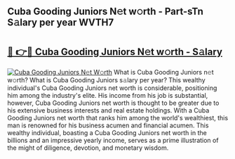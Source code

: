 ## Cuba Gooding Juniors N𝚎t w𝚘rth - Part-sTn S𝚊lary per year WVTH7

# <h2><a href="http://gc4z0qy.nevu.top/?p=Cuba+Gooding+Juniors">🔗 👉🔴 Cuba Gooding Juniors N𝚎t w𝚘rth - S𝚊lary</a></h2>

[![Cuba Gooding Juniors N𝚎t W𝚘rth](https://i.imgur.com/Oavwk0R.jpeg)](http://gc4z0qy.nevu.top/?p=Cuba+Gooding+Juniors)
What is Cuba Gooding Juniors n𝚎t w𝚘rth? What is Cuba Gooding Juniors s𝚊lary per year?
This wealthy individual's Cuba Gooding Juniors net worth is considerable, positioning him among the industry's elite. His income from his job is substantial, however, Cuba Gooding Juniors net worth is thought to be greater due to his extensive business interests and real estate holdings. With a Cuba Gooding Juniors net worth that ranks him among the world's wealthiest, this man is renowned for his business acumen and financial acumen. This wealthy individual, boasting a Cuba Gooding Juniors net worth in the billions and an impressive yearly income, serves as a prime illustration of the might of diligence, devotion, and monetary wisdom.
